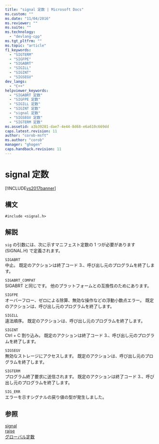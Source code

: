 ```yaml
---
title: "signal 定数 | Microsoft Docs"
ms.custom: ""
ms.date: "11/04/2016"
ms.reviewer: ""
ms.suite: ""
ms.technology: 
  - "devlang-cpp"
ms.tgt_pltfrm: ""
ms.topic: "article"
f1_keywords: 
  - "SIGTERM"
  - "SIGFPE"
  - "SIGABRT"
  - "SIGILL"
  - "SIGINT"
  - "SIGSEGV"
dev_langs: 
  - "C++"
helpviewer_keywords: 
  - "SIGABRT 定数"
  - "SIGFPE 定数"
  - "SIGILL 定数"
  - "SIGINT 定数"
  - "signal 定数"
  - "SIGSEGV 定数"
  - "SIGTERM 定数"
ms.assetid: a3b39281-dae7-4e44-8d68-e6a610c669dd
caps.latest.revision: 11
author: "corob-msft"
ms.author: "corob"
manager: "ghogen"
caps.handback.revision: 11
---
```

# signal 定数
[!INCLUDE[vs2017banner](../assembler/inline/includes/vs2017banner.md)]

## 構文  
  
```  
#include <signal.h>  
```  
  
## 解説  
 `sig` の引数には、次に示すマニフェスト定数の 1 つが必要があります \(SIGNAL.H\) で定義されます。  
  
 `SIGABRT`  
 中止。  既定のアクションは終了コード 3.、呼び出し元のプログラムを終了します。  
  
 `SIGABRT_COMPAT`  
 SIGABRT と同じです。  他のプラットフォームとの互換性のためにあります。  
  
 `SIGFPE`  
 オーバーフロー、ゼロによる除算、無効な操作などの浮動小数点エラー。  既定のアクションは、呼び出し元のプログラムを終了します。  
  
 `SIGILL`  
 違法順序。  既定のアクションは、呼び出し元のプログラムを終了します。  
  
 `SIGINT`  
 Ctrl \+ C 割り込み。  既定のアクションは終了コード 3.、呼び出し元のプログラムを終了します。  
  
 `SIGSEGV`  
 無効なストレージにアクセスします。  既定のアクションは、呼び出し元のプログラムを終了します。  
  
 `SIGTERM`  
 プログラム終了要求に送信されます。  既定のアクションは終了コード 3.、呼び出し元のプログラムを終了します。  
  
 `SIG_ERR`  
 エラーを示すシグナルの戻り値の型が発生しました。  
  
## 参照  
 [signal](../c-runtime-library/reference/signal.md)   
 [raise](../c-runtime-library/reference/raise.md)   
 [グローバル定数](../c-runtime-library/global-constants.md)